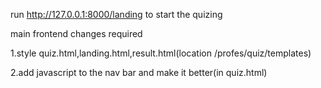 




run http://127.0.0.1:8000/landing to start the quizing

main frontend changes required

1.style quiz.html,landing.html,result.html(location /profes/quiz/templates)

2.add javascript to the nav bar and make it better(in quiz.html)
